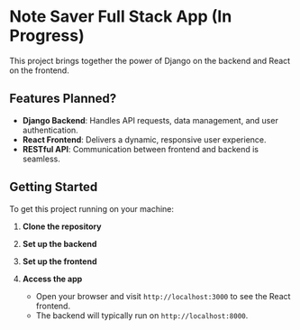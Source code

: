 # Note Saver Full Stack App (In Progress)

This project brings together the power of Django on the backend and React on the frontend.

## Features Planned?

- **Django Backend**: Handles API requests, data management, and user authentication.
- **React Frontend**: Delivers a dynamic, responsive user experience.
- **RESTful API**: Communication between frontend and backend is seamless.


## Getting Started

To get this project running on your machine:

1. **Clone the repository**

2. **Set up the backend**

3. **Set up the frontend**

4. **Access the app**
   - Open your browser and visit `http://localhost:3000` to see the React frontend.
   - The backend will typically run on `http://localhost:8000`.

